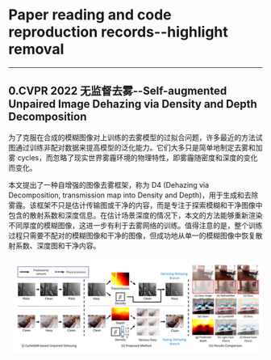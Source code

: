 # Paper reading and code reproduction records--highlight removal

----

## 0.CVPR 2022 无监督去雾--Self-augmented Unpaired Image Dehazing via Density and Depth Decomposition



为了克服在合成的模糊图像对上训练的去雾模型的过拟合问题，许多最近的方法试图通过训练非配对数据来提高模型的泛化能力。它们大多只是简单地制定去雾和加雾 cycles，而忽略了现实世界雾霾环境的物理特性，即雾霾随密度和深度的变化而变化。

本文提出了一种自增强的图像去雾框架，称为 D4 (Dehazing via Decomposition, transmission map into Density and Depth)，用于生成和去除雾霾。该框架不只是估计传输图或干净的内容，而是专注于探索模糊和干净图像中包含的散射系数和深度信息。在估计场景深度的情况下，本文的方法能够重新渲染不同厚度的模糊图像，这进一步有利于去雾网络的训练。值得注意的是，整个训练过程只需要不配对的模糊图像和干净的图像，但成功地从单一的模糊图像中恢复散射系数、深度图和干净内容。

![image-20221101144100750](assets/image-20221101144100750.png)






